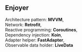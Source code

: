 ## Enjoyer
Architecture pattern: **MVVM**,<br>
Network: **Retrofit**,<br>
Reactive programming: **Coroutines**,<br>
Dependency injection: **Koin**,<br>
Adapter helper: **FastAdapter**,<br>
Observable data holder: **LiveData**<br>
